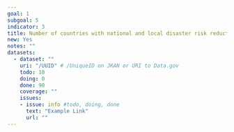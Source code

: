 ```yaml
---
goal: 1
subgoal: 5
indicator: 3
title: Number of countries with national and local disaster risk reduction strategies*
new: Yes
notes: ""
datasets:
  - dataset: ""
    uri: "/UUID" # /UniqueID on JKAN or URI to Data.gov
    todo: 10
    doing: 0
    done: 90
    coverage: ""
    issues:
    - issue: info #todo, doing, done
      text: "Example Link"
      url: ""
---
```

